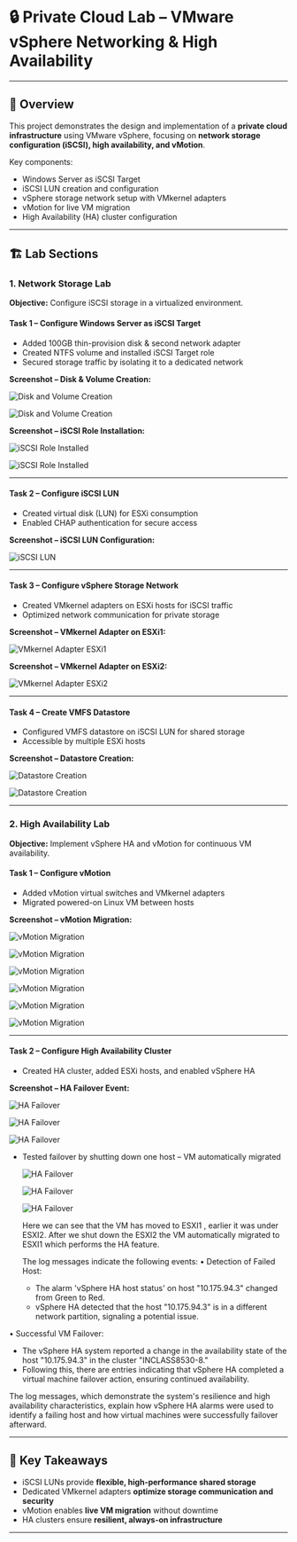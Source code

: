 # 🔒 Private Cloud Lab – VMware vSphere Networking & High Availability

---

## 📖 Overview

This project demonstrates the design and implementation of a **private cloud infrastructure** using VMware vSphere, focusing on **network storage configuration (iSCSI), high availability, and vMotion**.  

Key components:  
- Windows Server as iSCSI Target  
- iSCSI LUN creation and configuration  
- vSphere storage network setup with VMkernel adapters  
- vMotion for live VM migration  
- High Availability (HA) cluster configuration  

---

## 🏗 Lab Sections

### 1. Network Storage Lab

**Objective:** Configure iSCSI storage in a virtualized environment.  

#### Task 1 – Configure Windows Server as iSCSI Target
- Added 100GB thin-provision disk & second network adapter  
- Created NTFS volume and installed iSCSI Target role  
- Secured storage traffic by isolating it to a dedicated network  

**Screenshot – Disk & Volume Creation:**  

![Disk and Volume Creation](Screenshots/1.png)  

![Disk and Volume Creation](Screenshots/2.png)

**Screenshot – iSCSI Role Installation:**  

![iSCSI Role Installed](Screenshots/3.png)  

![iSCSI Role Installed](Screenshots/4.png)

---

#### Task 2 – Configure iSCSI LUN
- Created virtual disk (LUN) for ESXi consumption  
- Enabled CHAP authentication for secure access  

**Screenshot – iSCSI LUN Configuration:**  

![iSCSI LUN](Screenshots/5.png)  

---

#### Task 3 – Configure vSphere Storage Network
- Created VMkernel adapters on ESXi hosts for iSCSI traffic  
- Optimized network communication for private storage  

**Screenshot – VMkernel Adapter on ESXi1:**  

![VMkernel Adapter ESXi1](Screenshots/6.png)  


**Screenshot – VMkernel Adapter on ESXi2:**  

![VMkernel Adapter ESXi2](Screenshots/7.png)  

---

#### Task 4 –  Create VMFS Datastore
- Configured VMFS datastore on iSCSI LUN for shared storage  
- Accessible by multiple ESXi hosts  

**Screenshot – Datastore Creation:**  

![Datastore Creation](Screenshots/8.png) 

![Datastore Creation](Screenshots/9.png) 

---

### 2. High Availability Lab

**Objective:** Implement vSphere HA and vMotion for continuous VM availability.  

#### Task 1 – Configure vMotion
- Added vMotion virtual switches and VMkernel adapters  
- Migrated powered-on Linux VM between hosts  

**Screenshot – vMotion Migration:**  

![vMotion Migration](Screenshots/12.png)  

![vMotion Migration](Screenshots/10.png)  

![vMotion Migration](Screenshots/11.png)  

![vMotion Migration](Screenshots/13.png) 

![vMotion Migration](Screenshots/14.png) 

![vMotion Migration](Screenshots/15.png) 


---

#### Task 2 – Configure High Availability Cluster
- Created HA cluster, added ESXi hosts, and enabled vSphere HA  


**Screenshot – HA Failover Event:**

![HA Failover](Screenshots/16.png)  

![HA Failover](Screenshots/17.png)  

![HA Failover](Screenshots/18.png)  


- Tested failover by shutting down one host – VM automatically migrated

  ![HA Failover](Screenshots/19.png)

  ![HA Failover](Screenshots/20.png)

  ![HA Failover](Screenshots/21.png)

  Here we can see that the VM has moved to ESXI1 , earlier it was under ESXI2. After we shut down the ESXI2 the VM automatically migrated to ESXI1 which performs the HA feature.

  The log messages indicate the following events:
•	Detection of Failed Host:

  -	The alarm 'vSphere HA host status' on host "10.175.94.3" changed from Green to Red.
  -	vSphere HA detected that the host "10.175.94.3" is in a different network partition, signaling a potential issue.

•	Successful VM Failover:

  - The vSphere HA system reported a change in the availability state of the host "10.175.94.3" in the cluster "INCLASS8530-8."
  -	Following this, there are entries indicating that vSphere HA completed a virtual machine failover action, ensuring continued availability.

The log messages, which demonstrate the system's resilience and high availability characteristics, explain how vSphere HA alarms were used to identify a failing host and how virtual machines were successfully failover afterward.

---

## 🔑 Key Takeaways

- iSCSI LUNs provide **flexible, high-performance shared storage**  
- Dedicated VMkernel adapters **optimize storage communication and security**  
- vMotion enables **live VM migration** without downtime  
- HA clusters ensure **resilient, always-on infrastructure**  

---

